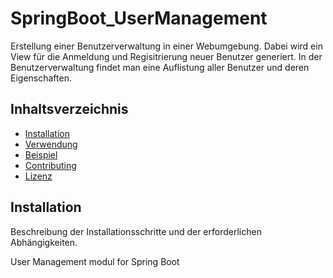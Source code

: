 # SpringBoot_UserManagement
Erstellung einer Benutzerverwaltung in einer Webumgebung.
Dabei wird ein View für die Anmeldung und Regisitrierung neuer Benutzer generiert.
In der Benutzerverwaltung findet man eine Auflistung aller Benutzer und deren Eigenschaften.

## Inhaltsverzeichnis

- [Installation](#installation)
- [Verwendung](#verwendung)
- [Beispiel](#beispiel)
- [Contributing](#contributing)
- [Lizenz](#lizenz)

## Installation

Beschreibung der Installationsschritte und der erforderlichen Abhängigkeiten.


User Management modul for Spring Boot
